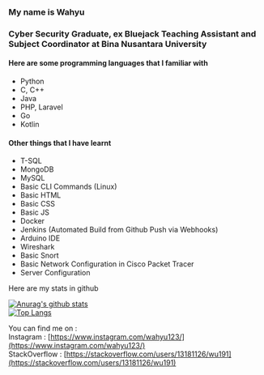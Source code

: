 ### My name is Wahyu
### Cyber Security Graduate, ex Bluejack Teaching Assistant and Subject Coordinator at Bina Nusantara University
#### Here are some programming languages that I familiar with
- Python
- C, C++
- Java
- PHP, Laravel
- Go
- Kotlin
#### Other things that I have learnt
- T-SQL
- MongoDB
- MySQL
- Basic CLI Commands (Linux) 
- Basic HTML
- Basic CSS
- Basic JS
- Docker
- Jenkins (Automated Build from Github Push via Webhooks)
- Arduino IDE
- Wireshark
- Basic Snort
- Basic Network Configuration in Cisco Packet Tracer
- Server Configuration

Here are my stats in github

[![Anurag's github stats](https://github-readme-stats.vercel.app/api?username=WU19-1)](https://github.com/anuraghazra/github-readme-stats)  
[![Top Langs](https://github-readme-stats.vercel.app/api/top-langs/?username=WU19-1&hide=java,css,html&langs_count=5&layout=compact)](https://github.com/anuraghazra/github-readme-stats)

You can find me on :   
Instagram : [https://www.instagram.com/wahyu123/](https://www.instagram.com/wahyu123/)  
StackOverflow : [https://stackoverflow.com/users/13181126/wu191](https://stackoverflow.com/users/13181126/wu191)  
